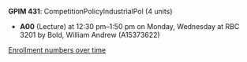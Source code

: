 **GPIM 431**: CompetitionPolicyIndustrialPol (4 units)

- **A00** (Lecture) at 12:30 pm–1:50 pm on Monday, Wednesday at RBC 3201 by Bold, William Andrew (A15373622)

[Enrollment numbers over time](./GPIM431.tsv)
